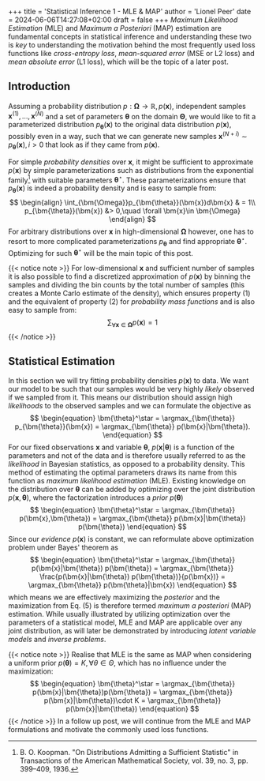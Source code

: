 +++
title = 'Statistical Inference 1 - MLE & MAP'
author = 'Lionel Peer'
date = 2024-06-06T14:27:08+02:00
draft = false
+++
*Maximum Likelihood Estimation* (MLE) and *Maximum a Posteriori* (MAP) estimation are fundamental concepts in statistical inference and understanding these two is *key* to understanding the motivation behind the most frequently used loss functions like *cross-entropy loss*, *mean-squared error* (MSE or L2 loss) and *mean absolute error* (L1 loss), which will be the topic of a later post.
## Introduction
Assuming a probability distribution $p: \bm{\Omega} \rightarrow \mathbb{R},\, p(\bm{x})$, independent samples $\bm{x}^{(1)}, \dots , \bm{x}^{(N)}$ and a set of parameters $\bm{\theta}$ on the domain $\bm{\Theta}$, we would like to fit a parameterized distribution $p_{\bm{\theta}}(\bm{x})$ to the original data distribution $p(\bm{x})$, possibly even in a way, such that we can generate new samples $\bm{x}^{(N+i)}\sim p_{\bm{\theta}}(\bm{x}), i>0$ that look as if they came from $p(\bm{x})$.

For simple *probability densities* over $\bm{x}$, it might be sufficient to approximate $p(\bm{x})$ by simple parameterizations such as distributions from the exponential family[^1] with suitable parameters $\bm{\theta}^\star$. These parameterizations ensure that $p_{\bm{\theta}}(\bm{x})$ is indeed a probability density and is easy to sample from:
$$
\begin{align}
    \int_{\bm{\Omega}}p_{\bm{\theta}}(\bm{x})d\bm{x} & = 1\\
    p_{\bm{\theta}}(\bm{x}) &> 0,\quad \forall \bm{x}\in \bm{\Omega}
\end{align}
$$
For arbitrary distributions over $\bm{x}$ in high-dimensional $\bm{\Omega}$ however, one has to resort to more complicated parameterizations $p_{\bm{\theta}}$ and find appropriate $\bm{\theta}^\star$. Optimizing for such $\bm{\theta}^\star$ will be the main topic of this post.

{{< notice note >}}
For low-dimensional $\bm{x}$ and sufficient number of samples it is also possible to find a discretized approximation of $p(\bm{x})$ by binning the samples and dividing the bin counts by the total number of samples (this creates a Monte Carlo estimate of the density), which ensures property (1) and the equivalent of property (2) for *probability mass functions* and is also easy to sample from:
$$
\begin{equation}
    \sum_{\forall \bm{x} \in \bm{\Omega}} p(\bm{x}) = 1
\end{equation}
$$
{{< /notice >}}

## Statistical Estimation
In this section we will try fitting probability densities $p(\bm{x})$ to data. We want our model to be such that our samples would be very highly *likely* observed if we sampled from it. This means our distribution should assign high *likelihoods* to the observed samples and we can formulate the objective as
$$
\begin{equation}
    \bm{\theta}^\star = \argmax_{\bm{\theta}} p_{\bm{\theta}}(\bm{x}) = \argmax_{\bm{\theta}} p(\bm{x}|\bm{\theta}).
\end{equation}
$$
For our fixed observations $\bm{x}$ and variable $\bm{\theta}$, $p(\bm{x}|\bm{\theta})$ is a function of the parameters and not of the data and is therefore usually referred to as the *likelihood* in Bayesian statistics, as opposed to a probability density. This method of estimating the optimal parameters draws its name from this function as *maximum likelihood estimation* (MLE). Existing knowledge on the distribution over $\bm{\theta}$ can be added by optimizing over the joint distribution $p(\bm{x},\bm{\theta})$, where the factorization introduces a *prior* $p(\bm{\theta})$
$$
\begin{equation}
    \bm{\theta}^\star = \argmax_{\bm{\theta}} p(\bm{x},\bm{\theta}) = \argmax_{\bm{\theta}} p(\bm{x}|\bm{\theta}) p(\bm{\theta})
\end{equation}
$$
Since our *evidence* $p(\bm{x})$ is constant, we can reformulate above optimization problem under Bayes' theorem as
$$
\begin{equation}
    \bm{\theta}^\star = \argmax_{\bm{\theta}} p(\bm{x}|\bm{\theta}) p(\bm{\theta}) = \argmax_{\bm{\theta}} \frac{p(\bm{x}|\bm{\theta}) p(\bm{\theta})}{p(\bm{x})} = \argmax_{\bm{\theta}} p(\bm{\theta}|\bm{x})
\end{equation}
$$
which means we are effectively maximizing the *posterior* and the maximization from Eq. (5) is therefore termed *maximum a posteriori* (MAP) estimation. While usually illustrated by utilizing optimization over the parameters of a statistical model, MLE and MAP are applicable over any joint distribution, as will later be demonstrated by introducing *latent variable models* and *inverse problems*.

{{< notice note >}}
Realise that MLE is the same as MAP when considering a uniform prior $p(\bm{\theta}) = K, \forall \theta \in \Theta$, which has no influence under the maximization:
$$
\begin{equation}
    \bm{\theta}^\star = \argmax_{\bm{\theta}} p(\bm{x}|\bm{\theta})p(\bm{\theta}) = \argmax_{\bm{\theta}} p(\bm{x}|\bm{\theta})\cdot K = \argmax_{\bm{\theta}} p(\bm{x}|\bm{\theta})
\end{equation}
$$
{{< /notice >}}
In a follow up post, we will continue from the MLE and MAP formulations and motivate the commonly used loss functions.

[^1]: B. O. Koopman. "On Distributions Admitting a Sufficient Statistic" in Transactions of the American Mathematical Society, vol. 39, no. 3, pp. 399–409, 1936.
